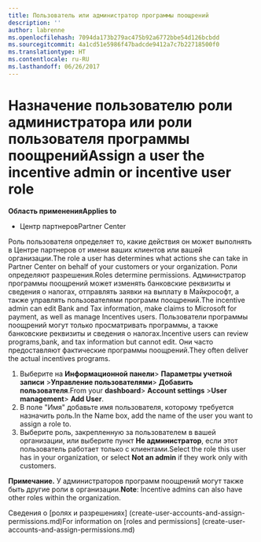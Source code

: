 ```yaml
---
title: Пользователь или администратор программы поощрений
description: ''
author: labrenne
ms.openlocfilehash: 7094da173b279ac475b92a6772bbe54d126bcbdd
ms.sourcegitcommit: 4a1cd51e5986f47badcde9412a7c7b22718500f0
ms.translationtype: HT
ms.contentlocale: ru-RU
ms.lasthandoff: 06/26/2017
---
```

# <a name="assign-a-user-the-incentive-admin-or-incentive-user-role"></a><span data-ttu-id="41674-102">Назначение пользователю роли администратора или роли пользователя программы поощрений</span><span class="sxs-lookup"><span data-stu-id="41674-102">Assign a user the incentive admin or incentive user role</span></span>

**<span data-ttu-id="41674-103">Область применения</span><span class="sxs-lookup"><span data-stu-id="41674-103">Applies to</span></span>**

-  <span data-ttu-id="41674-104">Центр партнеров</span><span class="sxs-lookup"><span data-stu-id="41674-104">Partner Center</span></span>

<span data-ttu-id="41674-105">Роль пользователя определяет то, какие действия он может выполнять в Центре партнеров от имени ваших клиентов или вашей организации.</span><span class="sxs-lookup"><span data-stu-id="41674-105">The role a user has determines what actions she can take in Partner Center on behalf of your customers or your organization.</span></span>  <span data-ttu-id="41674-106">Роли определяют разрешения.</span><span class="sxs-lookup"><span data-stu-id="41674-106">Roles determine permissions.</span></span> <span data-ttu-id="41674-107">Администратор программы поощрений может изменять банковские реквизиты и сведения о налогах, отправлять заявки на выплату в Майкрософт, а также управлять пользователями программ поощрений.</span><span class="sxs-lookup"><span data-stu-id="41674-107">The incentive admin can edit Bank and Tax information, make claims to Microsoft for payment, as well as manage Incentives users.</span></span> <span data-ttu-id="41674-108">Пользователи программы поощрений могут только просматривать программы, а также банковские реквизиты и сведения о налогах.</span><span class="sxs-lookup"><span data-stu-id="41674-108">Incentive users can review programs,bank, and tax information but cannot edit.</span></span> <span data-ttu-id="41674-109">Они часто предоставляют фактические программы поощрений.</span><span class="sxs-lookup"><span data-stu-id="41674-109">They often deliver the actual incentives programs.</span></span>

1.  <span data-ttu-id="41674-110">Выберите на **Информационной панели**> **Параметры учетной записи** >**Управление пользователями**> **Добавить пользователя**.</span><span class="sxs-lookup"><span data-stu-id="41674-110">From your **dashboard**> **Account settings** >**User management**> **Add User**.</span></span>
2.  <span data-ttu-id="41674-111">В поле "Имя" добавьте имя пользователя, которому требуется назначить роль.</span><span class="sxs-lookup"><span data-stu-id="41674-111">In the Name box, add the name of the user you want to assign a role to.</span></span>  
3.  <span data-ttu-id="41674-112">Выберите роль, закрепленную за пользователем в вашей организации, или выберите пункт **Не администратор**, если этот пользователь работает только с клиентами.</span><span class="sxs-lookup"><span data-stu-id="41674-112">Select the role this user has in your organization, or select **Not an admin** if they work only with customers.</span></span>

 <span data-ttu-id="41674-113">**Примечание.** У администраторов программ поощрений могут также быть другие роли в организации.</span><span class="sxs-lookup"><span data-stu-id="41674-113">**Note**: Incentive admins can also have other roles within the organization.</span></span>   
    
<span data-ttu-id="41674-114">Сведения о [ролях и разрешениях] (create-user-accounts-and-assign-permissions.md)</span><span class="sxs-lookup"><span data-stu-id="41674-114">For information on [roles and permissions] (create-user-accounts-and-assign-permissions.md)</span></span>